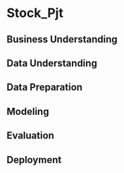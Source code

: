 # Stock_Pjt

## Business Understanding

## Data Understanding

## Data Preparation

## Modeling

## Evaluation

## Deployment

